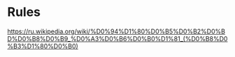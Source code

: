 # Rules
https://ru.wikipedia.org/wiki/%D0%94%D1%80%D0%B5%D0%B2%D0%BD%D0%B8%D0%B9_%D0%A3%D0%B6%D0%B0%D1%81_(%D0%B8%D0%B3%D1%80%D0%B0)
